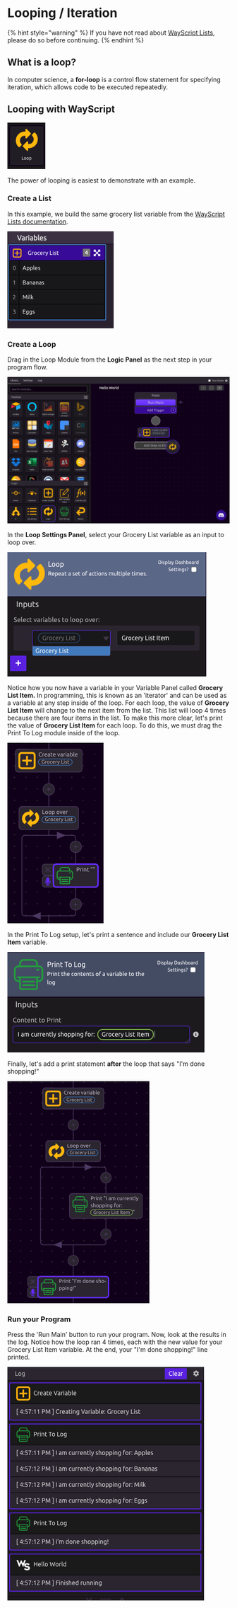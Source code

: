 # Looping / Iteration

{% hint style="warning" %}
If you have not read about [WayScript Lists](variables.md#lists), please do so before continuing.
{% endhint %}

## What is a loop?

In computer science, a **for-loop** is a control flow statement for specifying iteration, which allows code to be executed repeatedly.

## Looping with WayScript

![](../.gitbook/assets/screenshot-2019-07-15-16.26.19.png)

The power of looping is easiest to demonstrate with an example.

### Create a List

In this example, we build the same grocery list variable from the [WayScript Lists documentation](variables.md#lists). 

![](../.gitbook/assets/screenshot-2019-07-15-15.49.50.png)

### Create a Loop

Drag in the Loop Module from the **Logic Panel** as the next step in your program flow. 

![](../.gitbook/assets/screenshot-2019-07-15-16.38.47.png)

In the **Loop Settings Panel**, select your Grocery List variable as an input to loop over. 

![You can add more than list to loop over by pressing the + button](../.gitbook/assets/screenshot-2019-07-15-16.42.28.png)

Notice how you now have a variable in your Variable Panel called **Grocery List Item.** In programming, this is known as an 'iterator' and can be used as a variable at any step inside of the loop. For each loop, the value of **Grocery List Item** will change to the next item from the list. This list will loop 4 times because there are four items in the list. To make this more clear, let's print the value of **Grocery List Item** for each loop. To do this, we must drag the Print To Log module inside of the loop.

![](../.gitbook/assets/screenshot-2019-07-15-16.47.52.png)

In the Print To Log setup, let's print a sentence and include our **Grocery List Item** variable.

![](../.gitbook/assets/screenshot-2019-07-15-16.51.46.png)

Finally, let's add a print statement **after** the loop that says "I'm done shopping!"

![Notice how the final print is after the loop.](../.gitbook/assets/screenshot-2019-07-15-16.54.17.png)

### Run your Program

Press the 'Run Main' button to run your program. Now, look at the results in the log. Notice how the loop ran 4 times, each with the new value for your Grocery List Item variable. At the end, your "I'm done shopping!" line printed. 

![](../.gitbook/assets/screenshot-2019-07-15-17.14.51.png)

